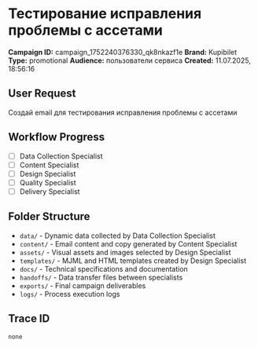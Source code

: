 # Тестирование исправления проблемы с ассетами

**Campaign ID:** campaign_1752240376330_qk8nkazf1e
**Brand:** Kupibilet
**Type:** promotional
**Audience:** пользователи сервиса
**Created:** 11.07.2025, 18:56:16

## User Request
Создай email для тестирования исправления проблемы с ассетами

## Workflow Progress
- [ ] Data Collection Specialist
- [ ] Content Specialist  
- [ ] Design Specialist
- [ ] Quality Specialist
- [ ] Delivery Specialist

## Folder Structure

- `data/` - Dynamic data collected by Data Collection Specialist
- `content/` - Email content and copy generated by Content Specialist
- `assets/` - Visual assets and images selected by Design Specialist
- `templates/` - MJML and HTML templates created by Design Specialist
- `docs/` - Technical specifications and documentation
- `handoffs/` - Data transfer files between specialists
- `exports/` - Final campaign deliverables
- `logs/` - Process execution logs

## Trace ID
`none`
